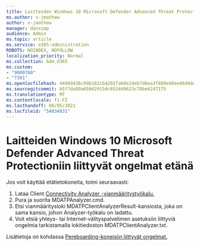 ```yaml
---
title: Laitteiden Windows 10 Microsoft Defender Advanced Threat Protectioniin liittyvät ongelmat etänä
ms.author: v-jmathew
author: v-jmathew
manager: dansimp
audience: Admin
ms.topic: article
ms.service: o365-administration
ROBOTS: NOINDEX, NOFOLLOW
localization_priority: Normal
ms.collection: Adm_O365
ms.custom:
- "9000760"
- "7391"
ms.openlocfilehash: 44969436c99b182cb4202fa60e2deb7d6ea3f460e48ee4649de1cfb646970f34
ms.sourcegitcommit: b5f7da89a650d2915dc652449623c78be6247175
ms.translationtype: MT
ms.contentlocale: fi-FI
ms.lasthandoff: 08/05/2021
ms.locfileid: "54034031"
---
```

# <a name="remotely-fix-problems-with-onboarding-windows-10-devices-to-microsoft-defender-advanced-threat-protection"></a>Laitteiden Windows 10 Microsoft Defender Advanced Threat Protectioniin liittyvät ongelmat etänä

Jos voit käyttää etätietokoneita, toimi seuraavasti:

1. Lataa Client [Connectivity Analyzer -vianmääritystyökalu.](https://go.microsoft.com/fwlink/?linkid=2143466)
2. Pura ja suorita MDATPAnalyzer.cmd.
3. Etsi vianmääritysloki MDATPClientAnalyzerResult-kansiosta, joka on sama kansio, johon Analyzer-työkalu on ladattu.
4. Voit etsiä yhteys- tai Internet-välityspalvelimen asetuksiin liittyviä ongelmia tarkistamalla lokitiedoston MDATPClientAnalyzer.txt.

Lisätietoja on kohdassa [Pereboarding-koneisiin liittyvät ongelmat.](https://go.microsoft.com/fwlink/?linkid=2143634)
